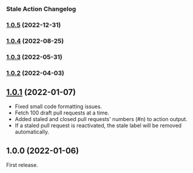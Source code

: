 ### Stale Action Changelog

### [1.0.5](https://github.com/multitheftauto/stale-action/compare/v1.0.4...v1.0.5) (2022-12-31)

### [1.0.4](https://github.com/multitheftauto/stale-action/compare/v1.0.3...v1.0.4) (2022-08-25)

### [1.0.3](https://github.com/multitheftauto/stale-action/compare/v1.0.2...v1.0.3) (2022-05-31)

### [1.0.2](https://github.com/multitheftauto/stale-action/compare/v1.0.1...v1.0.2) (2022-04-03)

## [1.0.1](https://github.com/multitheftauto/stale-action/compare/v1.0.0...v1.0.1) (2022-01-07)

- Fixed small code formatting issues.
- Fetch 100 draft pull requests at a time.
- Added staled and closed pull requests' numbers (#n) to action output.
- If a staled pull request is reactivated, the stale label will be removed automatically.

## 1.0.0 (2022-01-06)

First release.
